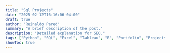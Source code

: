 ```yaml
---
title: "Sql Projects"
date: "2025-02-12T16:16:06-04:00"
draft: true
author: "Reinaldo Pared"
summary: "A brief description of the post."
description: "Detailed explanation for SEO."
tags: ["Python", "SQL", "Excel", "Tableau", "R", "Portfolio", "Projects"]
showToc: true
---
```

